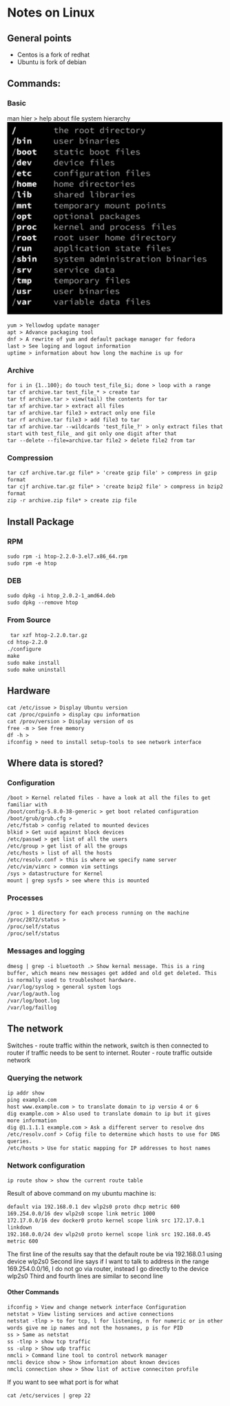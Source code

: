 # Notes on Linux
## General points
- Centos is a fork of redhat
- Ubuntu is fork of debian

## Commands:
### Basic
man hier  > help about file system hierarchy  
<img src='./images/hierarchy.png' width='500'/>  
```
yum > Yellowdog update manager  
apt > Advance packaging tool  
dnf > A rewrite of yum and default package manager for fedora  
last > See loging and logout information  
uptime > information about how long the machine is up for  
```
### Archive
```
for i in {1..100}; do touch test_file_$i; done > loop with a range  
tar cf archive.tar test_file_* > create tar
tar tf archive.tar > view(tail) the contents for tar
tar xf archive.tar > extract all files
tar xf archive.tar file3 > extract only one file
tar rf archive.tar file3 > add file3 to tar
tar xf archive.tar --wildcards 'test_file_?' > only extract files that start with test_file_ and git only one digit after that
tar --delete --file=archive.tar file2 > delete file2 from tar
```
### Compression
```
tar czf archive.tar.gz file* > 'create gzip file' > compress in gzip format
tar cjf archive.tar.gz file* > 'create bzip2 file' > compress in bzip2  format
zip -r archive.zip file* > create zip file
```

## Install Package
### RPM
```
sudo rpm -i htop-2.2.0-3.el7.x86_64.rpm
sudo rpm -e htop
```
### DEB
```
sudo dpkg -i htop_2.0.2-1_amd64.deb
sudo dpkg --remove htop
```
### From Source
```
 tar xzf htop-2.2.0.tar.gz
cd htop-2.2.0
./configure
make
sudo make install
sudo make uninstall
```
## Hardware
```
cat /etc/issue > Display Ubuntu version
cat /proc/cpuinfo > display cpu information
cat /prov/version > Display version of os
free -m > See free memory
df -h > 
ifconfig > need to install setup-tools to see network interface
```
## Where data is stored?
### Configuration
```
/boot > Kernel related files - have a look at all the files to get familiar with
/boot/config-5.8.0-38-generic > get boot related configuration
/boot/grub/grub.cfg > 
/etc/fstab > config related to mounted devices
blkid > Get uuid against block devices
/etc/passwd > get list of all the users
/etc/group > get list of all the groups
/etc/hosts > list of all the hosts
/etc/resolv.conf > this is where we specify name server
/etc/vim/vimrc > common vim settings
/sys > datastructure for Kernel
mount | grep sysfs > see where this is mounted
```
### Processes
```
/proc > 1 directory for each process running on the machine
/proc/2872/status > 
/proc/self/status 
/proc/self/status
```
### Messages and logging
```
dmesg | grep -i bluetooth .> Show kernal message. This is a ring buffer, which means new messages get added and old get deleted. This is normally used to troubleshoot hardware.
/var/log/syslog > general system logs
/var/log/auth.log
/var/log/boot.log
/var/log/faillog
```
## The network
Switches - route traffic within the network, switch is then connected to router if traffic needs to be sent to internet.
Router - route traffic outside network
### Querying the network
```
ip addr show
ping example.com
host www.example.com > to translate domain to ip versio 4 or 6
dig example.com > Also used to translate domain to ip but it gives more information
dig @1.1.1.1 example.com > Ask a different server to resolve dns
/etc/resolv.conf > Cofig file to determine which hosts to use for DNS queries.
/etc/hosts > Use for static mapping for IP addresses to host names
```
### Network configuration
```
ip route show > show the current route table
```
Result of above command on my ubuntu machine is:
```
default via 192.168.0.1 dev wlp2s0 proto dhcp metric 600 
169.254.0.0/16 dev wlp2s0 scope link metric 1000 
172.17.0.0/16 dev docker0 proto kernel scope link src 172.17.0.1 linkdown 
192.168.0.0/24 dev wlp2s0 proto kernel scope link src 192.168.0.45 metric 600 
```
The first line of the results say that the default route be via 192.168.0.1 using device wlp2s0
Second line says if I want to talk to address in the range 169.254.0.0/16, I do not go via router, instead I go directly to the device wlp2s0
Third and fourth lines are similar to second line
#### Other Commands
```
ifconfig > View and change network interface Configuration
netstat > View listing services and active connections
netstat -tlnp > to for tcp, l for listening, n for numeric or in other words give me ip names and not the hosnames, p is for PID
ss > Same as netstat
ss -tlnp > show tcp traffic
ss -ulnp > Show udp traffic
nmcli > Command line tool to control network manager
nmcli device show > Show information about known devices
nmcli connection show > Show list of active conneciton profile
```
If you want to see what port is for what
```
cat /etc/services | grep 22
```
